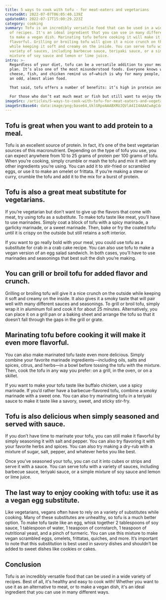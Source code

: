 ```yaml
---
title: 5 ways to cook with tofu - for meat-eaters and vegetarians
createdAt: 2022-07-07T06:05:40.139Z
updatedAt: 2022-07-17T15:00:29.223Z
category: cooking
summary: Tofu is an incredibly versatile food that can be used in a wide variety
  of recipes. It's an ideal ingredient that you can use in many different ways
  to make a vegan dish. Marinating tofu before cooking it will make it even more
  flavorful. Grilling or broiling tofu will give it a nice crunch on the outside
  while keeping it soft and creamy on the inside. You can serve tofu with a
  variety of sauces, including barbecue sauce, teriyaki sauce, or a simple
  mixture of soy sauce and lemon or lime juice.
intro: >-
  Regardless of your diet, tofu can be a versatile addition to your meal
  plan. It’s also one of the most misunderstood foods. Everyone knows what
  cheese, fish, and chicken remind us of—which is why for many people, tofu is
  an odd, almost alien food.

  That said, tofu offers a number of benefits: it’s high in protein and low in calories and saturated fat. In addition, depending on how you prepare it, tofu has no taste or texture that might put off anyone who’s wary of the stuff. 

  For those who don’t eat much meat or fish but still want to enjoy the flavors they bring to a meal, cooking with tofu is an excellent idea. Here are five ways you can use this versatile bean as a primary ingredient in your next home-cooked meal…
imageSrc: /articles/5-ways-to-cook-with-tofu-for-meat-eaters-and-vegetarians.png
imageSrcBase64: data:image/png;base64,UklGRpoAAABXRUJQVlA4II4AAACwAgCdASoKAAoAAUAmJaACdEf/i1VEIBsPcWxlsYAA/upd4gIyvnULV45/ompezPltd7ExfueE9SJDPHQntkJ+VmeEBDEPiMnzqrJeoJvobv9j+FcgnzO+ID3ELgqQy2umHD4tU8Em0ddKr7JHgoycmV37iFp40Hh9LE4NwSwmwVbvaxm8/rbLCQ2JzAAA
---
```


## Tofu is great when you want to add protein to a meal.

Tofu is an excellent source of protein. In fact, it’s one of the best vegetarian sources of this macronutrient. Depending on the type of tofu you use, you can expect anywhere from 10 to 25 grams of protein per 100 grams of tofu.
When you’re cooking, simply crumble or mash the tofu and mix it with any other ingredients you’re using. You can add it to stir-fried or scrambled eggs, or use it to make an omelet or frittata. If you’re making a stew or curry, crumble the tofu and add it to the mix for a burst of protein.

## Tofu is also a great meat substitute for vegetarians.

If you’re vegetarian but don’t want to give up the flavors that come with meat, try using tofu as a substitute.
To make tofu taste like meat, you’ll have to use marinades. Simply coat a block of tofu with a spicy marinade, a garlicky marinade, or a sweet marinade. Then, bake or fry the coated tofu until it is crispy on the outside but still retains a soft interior.

If you want to go really bold with your meal, you could use tofu as a substitute for crab in a crab cake recipe. You can also use tofu to make a vegan version of an egg salad sandwich. In both cases, you’ll have to use marinades and seasonings that best suit the dish you’re making.

## You can grill or broil tofu for added flavor and crunch.

Grilling or broiling tofu will give it a nice crunch on the outside while keeping it soft and creamy on the inside. It also gives it a smoky taste that will pair well with many different sauces and seasonings.
To grill or broil tofu, simply wrap it in aluminum foil and cook it for about 25 minutes. Alternatively, you can place it on a grill pan or a baking sheet and arrange the tofu so that it doesn’t fall through the gaps in the grill or grate.

## Marinating tofu before cooking it will make it even more flavorful.

You can also make marinated tofu taste even more delicious. Simply combine your favorite marinade ingredients—including oils, salts and spices, citrus, and herbs—in a bowl before tossing the tofu with the mixture. Then, cook the tofu in any way you prefer: on a grill, in the oven, or on a skillet.

If you want to make your tofu taste like buffalo chicken, use a spicy marinade. If you’d rather have a barbecue-flavored tofu, combine a smoky marinade with a sweet one. You can also try marinating tofu in a teriyaki sauce to make it taste like a savory, sweet, and sticky stir-fry.

## Tofu is also delicious when simply seasoned and served with sauce.

If you don’t have time to marinate your tofu, you can still make it flavorful by simply seasoning it with salt and pepper.
You can also try flavoring it with your favorite herbs and spices. You can also try making a dry-rub with a mixture of sugar, salt, pepper, and whatever herbs you like best.

Once you’ve seasoned your tofu, you can cut it into cubes or strips and serve it with a sauce. You can serve tofu with a variety of sauces, including barbecue sauce, teriyaki sauce, or a simple mixture of soy sauce and lemon or lime juice.

## The last way to enjoy cooking with tofu: use it as a vegan egg substitute.

Like vegetarians, vegans often have to rely on a variety of substitutes while cooking. Many of these substitutes are unhealthy, so tofu is a much better option. 
To make tofu taste like an egg, whisk together 2 tablespoons of soy sauce, 1 tablespoon of water, 1 teaspoon of cornstarch, 1 teaspoon of nutritional yeast, and a pinch of turmeric. 
You can use this mixture to make vegan scrambled eggs, omelets, frittatas, quiches, and more. 
It’s important to note that this substitution is best used in savory dishes and shouldn’t be added to sweet dishes like cookies or cakes.

## Conclusion

Tofu is an incredibly versatile food that can be used in a wide variety of recipes. Best of all, it's healthy and easy to cook with! Whether you want to use it as an alternative to meat, or to make a vegan dish, it's an ideal ingredient that you can use in many different ways.
